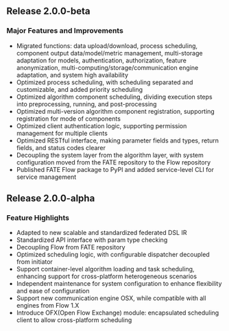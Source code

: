 ## Release 2.0.0-beta
### Major Features and Improvements
* Migrated functions: data upload/download, process scheduling, component output data/model/metric management, multi-storage adaptation for models, authentication, authorization, feature anonymization, multi-computing/storage/communication engine adaptation, and system high availability
* Optimized process scheduling, with scheduling separated and customizable, and added priority scheduling
* Optimized algorithm component scheduling, dividing execution steps into preprocessing, running, and post-processing
* Optimized multi-version algorithm component registration, supporting registration for mode of components
* Optimized client authentication logic, supporting permission management for multiple clients
* Optimized RESTful interface, making parameter fields and types, return fields, and status codes clearer
* Decoupling the system layer from the algorithm layer, with system configuration moved from the FATE repository to the Flow repository
* Published FATE Flow package to PyPI and added service-level CLI for service management

## Release 2.0.0-alpha
### Feature Highlights
* Adapted to new scalable and standardized federated DSL IR
* Standardized API interface with param type checking 
* Decoupling Flow from FATE repository 
* Optimized scheduling logic, with configurable dispatcher decoupled from initiator
* Support container-level algorithm loading and task scheduling, enhancing support for cross-platform heterogeneous scenarios
* Independent maintenance for system configuration to enhance flexibility and ease of configuration
* Support new communication engine OSX, while compatible with all engines from Flow 1.X
* Introduce OFX(Open Flow Exchange) module: encapsulated scheduling client to allow cross-platform scheduling